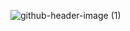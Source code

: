 ![github-header-image (1)](https://user-images.githubusercontent.com/2794633/159561028-4ef54911-7f23-4e4b-9cb4-bf794c37f5d2.png)
